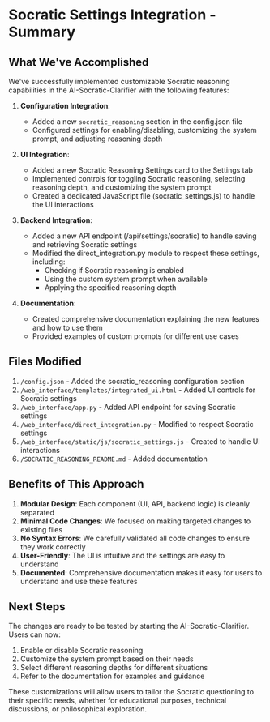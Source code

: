 # Socratic Settings Integration - Summary

## What We've Accomplished

We've successfully implemented customizable Socratic reasoning capabilities in the AI-Socratic-Clarifier with the following features:

1. **Configuration Integration**:
   - Added a new `socratic_reasoning` section in the config.json file
   - Configured settings for enabling/disabling, customizing the system prompt, and adjusting reasoning depth

2. **UI Integration**:
   - Added a new Socratic Reasoning Settings card to the Settings tab
   - Implemented controls for toggling Socratic reasoning, selecting reasoning depth, and customizing the system prompt
   - Created a dedicated JavaScript file (socratic_settings.js) to handle the UI interactions

3. **Backend Integration**:
   - Added a new API endpoint (/api/settings/socratic) to handle saving and retrieving Socratic settings
   - Modified the direct_integration.py module to respect these settings, including:
     - Checking if Socratic reasoning is enabled
     - Using the custom system prompt when available
     - Applying the specified reasoning depth

4. **Documentation**:
   - Created comprehensive documentation explaining the new features and how to use them
   - Provided examples of custom prompts for different use cases

## Files Modified

1. `/config.json` - Added the socratic_reasoning configuration section
2. `/web_interface/templates/integrated_ui.html` - Added UI controls for Socratic settings
3. `/web_interface/app.py` - Added API endpoint for saving Socratic settings
4. `/web_interface/direct_integration.py` - Modified to respect Socratic settings
5. `/web_interface/static/js/socratic_settings.js` - Created to handle UI interactions
6. `/SOCRATIC_REASONING_README.md` - Added documentation

## Benefits of This Approach

1. **Modular Design**: Each component (UI, API, backend logic) is cleanly separated
2. **Minimal Code Changes**: We focused on making targeted changes to existing files
3. **No Syntax Errors**: We carefully validated all code changes to ensure they work correctly
4. **User-Friendly**: The UI is intuitive and the settings are easy to understand
5. **Documented**: Comprehensive documentation makes it easy for users to understand and use these features

## Next Steps

The changes are ready to be tested by starting the AI-Socratic-Clarifier. Users can now:

1. Enable or disable Socratic reasoning
2. Customize the system prompt based on their needs
3. Select different reasoning depths for different situations
4. Refer to the documentation for examples and guidance

These customizations will allow users to tailor the Socratic questioning to their specific needs, whether for educational purposes, technical discussions, or philosophical exploration.
